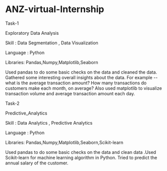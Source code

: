 # ANZ-virtual-Internship


Task-1

Exploratory Data Analysis 

Skill : Data Segmentation , Data Visualization

Language : Python

Libraries: Pandas,Numpy,Matplotlib,Seaborn

Used pandas to do some basic checks on the data and cleaned the data.
Gathered some interesting overall insights about the data. For example -- what is the average transaction amount? How many transactions do customers make each month, on average?
Also used matplotlib to visualize transaction volume and average transaction amount each day.



Task-2

Predictive_Analytics 

Skill : Data Analytics , Predictive Analytics

Language : Python 

Libraries: Pandas,Numpy,Matplotlib,Seaborn,Scikit-learn

Used pandas to do some basic checks on the data and clean data .Used Scikit-learn for machine learning algorithm in Python.
Tried to predict the annual salary of the customer.

